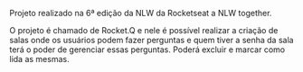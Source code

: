 Projeto realizado na 6ª edição da NLW da Rocketseat a NLW together.

O projeto é chamado de Rocket.Q e nele é possível realizar a criação de salas onde os usuários podem fazer perguntas e quem tiver a senha da sala terá o poder de gerenciar essas perguntas. Poderá excluir e marcar como lida as mesmas.